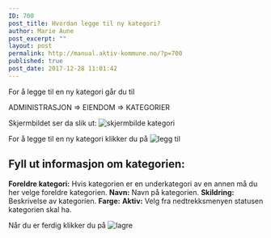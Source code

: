 ```yaml
---
ID: 700
post_title: Hvordan legge til ny kategori?
author: Marie Aune
post_excerpt: ""
layout: post
permalink: http://manual.aktiv-kommune.no/?p=700
published: true
post_date: 2017-12-28 11:01:42
---
```

For å legge til en ny kategori går du til

ADMINISTRASJON => EIENDOM => KATEGORIER

Skjermbildet ser da slik ut:
![skjermbilde kategori](http://manual.aktiv-kommune.no/wp-content/uploads/2017/12/kategorier.png)

For å legge til en ny kategori klikker du på 
![legg til](http://manual.aktiv-kommune.no/wp-content/uploads/2017/12/leggtil3.png)

## Fyll ut informasjon om kategorien:
**Foreldre kategori:** Hvis kategorien er en underkategori av en annen må du her velge foreldre kategorien. 
**Navn:** Navn på kategorien.
**Skildring:** Beskrivelse av kategorien.
**Farge:** 
**Aktiv:** Velg fra nedtrekksmenyen statusen kategorien skal ha.

Når du er ferdig klikker du på
![lagre](http://manual.aktiv-kommune.no/wp-content/uploads/2017/12/lagre2.png)